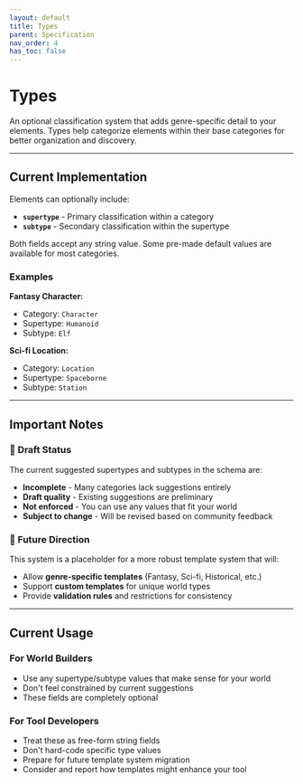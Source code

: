 ```yaml
---
layout: default
title: Types
parent: Specification
nav_order: 4
has_toc: false
---
```

 

# Types

An optional classification system that adds genre-specific detail to your elements. Types help categorize elements within their base categories for better organization and discovery.

---

## Current Implementation

Elements can optionally include:
- **`supertype`** - Primary classification within a category
- **`subtype`** - Secondary classification within the supertype

Both fields accept any string value. Some pre-made default values are available for most categories.

### Examples

**Fantasy Character:**
- Category: `Character`
- Supertype: `Humanoid`
- Subtype: `Elf`

**Sci-fi Location:**
- Category: `Location`
- Supertype: `Spaceborne`
- Subtype: `Station`

---

## Important Notes

### 🚧 Draft Status

The current suggested supertypes and subtypes in the schema are:
- **Incomplete** - Many categories lack suggestions entirely
- **Draft quality** - Existing suggestions are preliminary
- **Not enforced** - You can use any values that fit your world
- **Subject to change** - Will be revised based on community feedback

### 🔮 Future Direction

This system is a placeholder for a more robust template system that will:
- Allow **genre-specific templates** (Fantasy, Sci-fi, Historical, etc.)
- Support **custom templates** for unique world types
- Provide **validation rules** and restrictions for consistency  

---

## Current Usage

### For World Builders
- Use any supertype/subtype values that make sense for your world
- Don't feel constrained by current suggestions
- These fields are completely optional

### For Tool Developers
- Treat these as free-form string fields
- Don't hard-code specific type values
- Prepare for future template system migration
- Consider and report how templates might enhance your tool

 